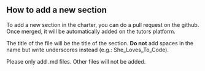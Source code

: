 ## How to add a new section

To add a new section in the charter, you can do a pull request on the github. Once merged, it will be automatically added on the tutors platform.

The title of the file will be the title of the section. **Do not** add spaces in the name but write underscores instead (e.g.: She_Loves_To_Code).

Please only add .md files. Other files will not be added. 
